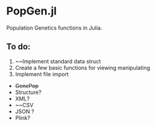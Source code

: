 # PopGen.jl
Population Genetics functions in Julia.

## To do:
1. ~~Implement standard data struct
2. Create a few basic functions for viewing manipulating
3. Implement file import
  - ~~GenePop~~
  - Structure?
  - XML?
  - ~~CSV
  - JSON ?
  - Plink?
